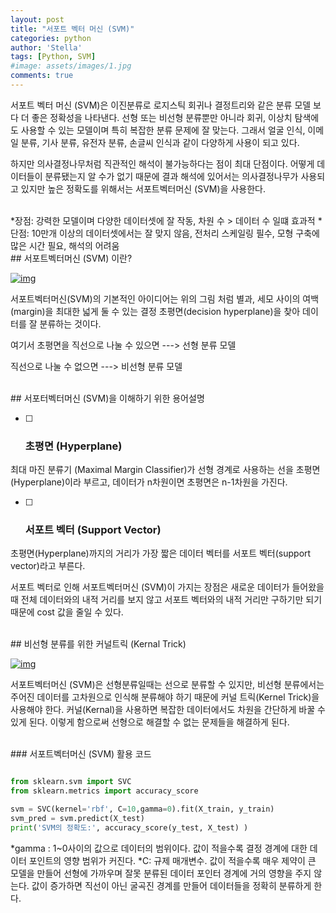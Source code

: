 ```yaml
---
layout: post
title: "서포트 벡터 머신 (SVM)"
categories: python
author: 'Stella'
tags: [Python, SVM]
#image: assets/images/1.jpg
comments: true
---
```




서포트 벡터 머신 (SVM)은 이진분류로 로지스틱 회귀나 결정트리와 같은 분류 모델 보다 더 좋은 정확성을 나타낸다. 선형 또는 비선형 분류뿐만 아니라 회귀, 이상치 탐색에도 사용할 수 있는 모델이며 특히 복잡한 분류 문제에 잘 맞는다. 그래서 얼굴 인식, 이메일 분류, 기사 분류, 유전자 분류, 손글씨 인식과 같이 다양하게 사용이 되고 있다. 

하지만 의사결정나무처럼 직관적인 해석이 불가능하다는 점이 최대 단점이다. 어떻게 데이터들이 분류됐는지 알 수가 없기 때문에 결과 해석에 있어서는 의사결정나무가 사용되고 있지만 높은 정확도를 위해서는 서포트벡터머신 (SVM)을 사용한다.

<br/>
*장점: 강력한 모델이며 다양한 데이터셋에 잘 작동, 차원 수 > 데이터 수 일떄 효과적
*단점: 10만개 이상의 데이터셋에서는 잘 맞지 않음, 전처리 스케일링 필수, 모형 구축에 많은 시간 필요, 해석의 어려움


<br/>
## 서포트벡터머신 (SVM) 이란?

[![img](https://postfiles.pstatic.net/MjAyMDAxMTdfMTk4/MDAxNTc5MjY5MDQ0ODUz.YUsyX1iUxGiIQBr_y4sZcOKhXc-iWJJIs-iQ9_FlOnog.jWHFP2i9pcZUP1WJJxRPzreaInm6EsJG9-aNO6_7EKcg.PNG.stelch/svm.png?type=w966)](https://blog.naver.com/PostList.nhn?blogId=stelch&widgetTypeCall=true&from=section&topReferer=https%3A%2F%2Fsection.blog.naver.com%2FBlogHome.nhn%3FdirectoryNo%3D0%26currentPage%3D1%26groupId%3D0&directAccess=true#)

서포트벡터머신(SVM)의 기본적인 아이디어는 위의 그림 처럼 별과, 세모 사이의 여백(margin)을 최대한 넓게 둘 수 있는 결정 초평면(decision hyperplane)을 찾아 데이터를 잘 분류하는 것이다. 



여기서 초평면을 직선으로 나눌 수 있으면 ---> 선형 분류 모델

직선으로 나눌 수 없으면 ---> 비선형 분류 모델 


<br/>
## 서포터벡터머신 (SVM)을 이해하기 위한 용어설명 

- [ ] ### 초평면 (Hyperplane)

최대 마진 분류기 (Maximal Margin Classifier)가 선형 경계로 사용하는 선을 초평면 (Hyperplane)이라 부르고, 데이터가 n차원이면 초평면은 n-1차원을 가진다.

- [ ] ### 서포트 벡터 (Support Vector)

초평면(Hyperplane)까지의 거리가 가장 짧은 데이터 벡터를 서포트 벡터(support vector)라고 부른다. 

서포트 벡터로 인해 서포트벡터머신 (SVM)이 가지는 장점은 새로운 데이터가 들어왔을 때 전체 데이터와의 내적 거리를 보지 않고 서포트 벡터와의 내적 거리만 구하기만 되기 때문에 cost 값을 줄일 수 있다.

 
<br/>
## 비선형 분류를 위한 커널트릭 (Kernal Trick)

[![img](https://postfiles.pstatic.net/MjAyMDAxMTdfMjUz/MDAxNTc5MjcwMDMxMTE4.AgDYdiiw71rMidWM_r6HpY_HE45JXqWkEbwfKY9WF9og.jqCDovTbqlsrpH0aGn9MCJmeaajngtDORE557I6p9eEg.PNG.stelch/svm_kernal_trick.png?type=w966)](https://blog.naver.com/PostList.nhn?blogId=stelch&widgetTypeCall=true&from=section&topReferer=https%3A%2F%2Fsection.blog.naver.com%2FBlogHome.nhn%3FdirectoryNo%3D0%26currentPage%3D1%26groupId%3D0&directAccess=true#)

서포트벡터머신 (SVM)은 선형분류일때는 선으로 분류할 수 있지만, 비선형 분류에서는 주어진 데이터를 고차원으로 인식해 분류해야 하기 때문에 커널 트릭(Kernel Trick)을 사용해야 한다. 커널(Kernal)을 사용하면 복잡한 데이터에서도 차원을 간단하게 바꿀 수 있게 된다. 이렇게 함으로써 선형으로 해결할 수 없는 문제들을 해결하게 된다. 


<br/>
### 서포트벡터머신 (SVM) 활용 코드

```python

from sklearn.svm import SVC
from sklearn.metrics import accuracy_score

svm = SVC(kernel='rbf', C=10,gamma=0).fit(X_train, y_train)
svm_pred = svm.predict(X_test)
print('SVM의 정확도:', accuracy_score(y_test, X_test) )

```
*gamma : 1~0사이의 값으로 데이터의 범위이다. 값이 적을수록 결정 경계에 대한 데이터 포인트의 영향 범위가 커진다.
*C: 규제 매개변수. 값이 적을수록 매우 제약이 큰 모델을 만들어 선형에 가까우며 잘못 분류된 데이터 포인터 경계에 거의 영향을 주지 않는다. 값이 증가하면 직선이 아닌 굴곡진 경계를 만들어 데이터들을 정확히 분류하게 한다. 

